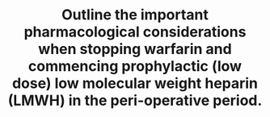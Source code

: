 ---
title: "Outline the important pharmacological considerations when stopping warfarin and commencing prophylactic (low dose) low molecular weight heparin (LMWH) in the peri-operative period."
entityType: SAQ
exam: PEX
college: ANZCA
year: 2014
sitting: B
question: 8
passRate: 60
EC_expectedDomains:
- "The main points expected from candidates to pass this question are a discussion on the pharmacokinetics and the pharmacodynamics of both warfarin and low molecular weight heparin (LMWH)."
- "This question specifically asked for an outline of bridging therapy with prophylactic low dose LMWH upon cessation of warfarin in the peri-operative period."
EC_extraCredit:
- "Drug interactions and pathophysiological factors (e.g. liver or renal dysfunction) that may potentiate the actions of both drugs were included in good answers."
- "The rationale of this practice and the details of how bridging therapy is managed were discussed in good answers."
- "A balance of excessive bleeding versus the risk of thromboembolic events is the guiding factor in most clinical cases."
- "Extra marks are given to answers that recognize urgency of surgery sometimes necessitates the reversal of warfarin with various available pharmacological agents."
EC_errorsCommon:
- "The details of commencement of post-operative anticoagulation were frequent omissions."
- "Lengthy discussions on the merits of not using bridging therapy, the benefits of using unfractionated heparin instead of LMWH and the requirements of therapeutic anticoagulation in some patients are not within the scope of this question."
---